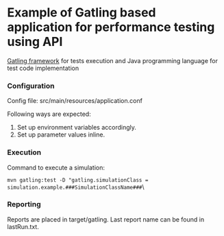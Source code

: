 # Example of Gatling based application for performance testing using API

[Gatling framework](https://gatling.io/docs/gatling) for tests execution
and Java programming language for test code implementation

### Configuration

Config file: src/main/resources/application.conf

Following ways are expected:
1) Set up environment variables accordingly.
2) Set up parameter values inline.

### Execution
Command to execute a simulation:

`mvn gatling:test -D "gatling.simulationClass = simulation.example.###SimulationClassName###`\

### Reporting

Reports are placed in target/gatling. Last report name can be found in lastRun.txt.
